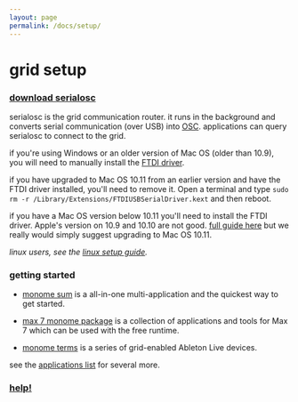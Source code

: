 ```yaml
---
layout: page
permalink: /docs/setup/
---
```


# grid setup

### [download serialosc](https://github.com/monome/serialosc/releases/latest)

serialosc is the grid communication router. it runs in the background and converts serial communication (over USB) into [OSC](/docs/osc). applications can query serialosc to connect to the grid.

if you're using Windows or an older version of Mac OS (older than 10.9), you will need to manually install the [FTDI driver](http://www.ftdichip.com/Drivers/VCP.htm).

if you have upgraded to Mac OS 10.11 from an earlier version and have the FTDI driver installed, you'll need to remove it. Open a terminal and type `sudo
rm -r /Library/Extensions/FTDIUSBSerialDriver.kext` and then reboot.

if you have a Mac OS version below 10.11 you'll need to install the FTDI driver. Apple's version on 10.9 and 10.10 are not good. [full guide here](http://www.ftdichip.com/Support/Documents/AppNotes/AN_134_FTDI_Drivers_Installation_Guide_for_MAC_OSX.pdf) but we really would simply suggest upgrading to Mac OS 10.11.

*linux users, see the [linux setup guide](/docs/linux).*

### getting started

* [monome sum](/docs/app/sum) is a all-in-one multi-application and the quickest way to get started.

* [max 7 monome package](/docs/app/package) is a collection of applications and tools for Max 7 which can be used with the free runtime.

* [monome terms](/docs/app/terms) is a series of grid-enabled Ableton Live devices.

see the [applications list](/docs/app) for several more.

### [help!](/docs/help)